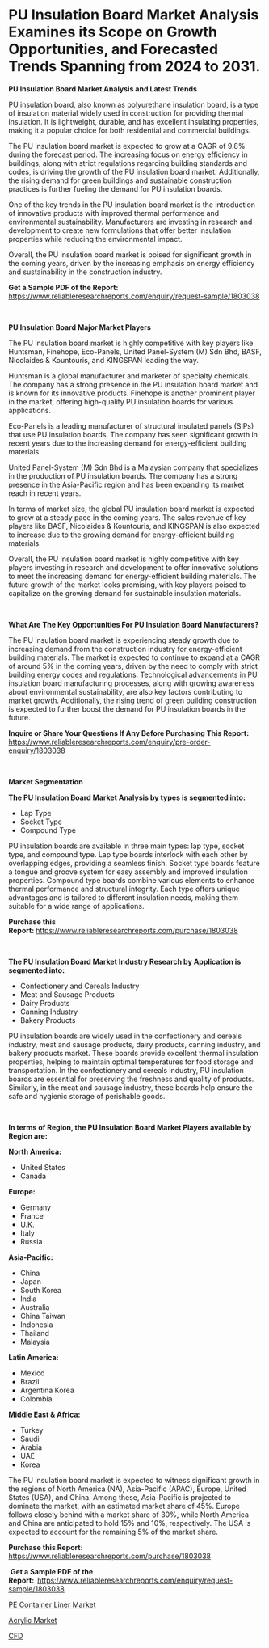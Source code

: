 <p><h1>PU Insulation Board Market Analysis Examines its Scope on Growth Opportunities, and Forecasted Trends Spanning from 2024 to 2031.</h1></p><p><strong>PU Insulation Board Market Analysis and Latest Trends</strong></p>
<p><p>PU insulation board, also known as polyurethane insulation board, is a type of insulation material widely used in construction for providing thermal insulation. It is lightweight, durable, and has excellent insulating properties, making it a popular choice for both residential and commercial buildings.</p><p>The PU insulation board market is expected to grow at a CAGR of 9.8% during the forecast period. The increasing focus on energy efficiency in buildings, along with strict regulations regarding building standards and codes, is driving the growth of the PU insulation board market. Additionally, the rising demand for green buildings and sustainable construction practices is further fueling the demand for PU insulation boards.</p><p>One of the key trends in the PU insulation board market is the introduction of innovative products with improved thermal performance and environmental sustainability. Manufacturers are investing in research and development to create new formulations that offer better insulation properties while reducing the environmental impact.</p><p>Overall, the PU insulation board market is poised for significant growth in the coming years, driven by the increasing emphasis on energy efficiency and sustainability in the construction industry.</p></p>
<p><strong>Get a Sample PDF of the Report:&nbsp;</strong> <a href="https://www.reliableresearchreports.com/enquiry/request-sample/1803038">https://www.reliableresearchreports.com/enquiry/request-sample/1803038</a></p>
<p>&nbsp;</p>
<p><strong>PU Insulation Board Major Market Players</strong></p>
<p><p>The PU insulation board market is highly competitive with key players like Huntsman, Finehope, Eco-Panels, United Panel-System (M) Sdn Bhd, BASF, Nicolaides & Kountouris, and KINGSPAN leading the way.</p><p>Huntsman is a global manufacturer and marketer of specialty chemicals. The company has a strong presence in the PU insulation board market and is known for its innovative products. Finehope is another prominent player in the market, offering high-quality PU insulation boards for various applications.</p><p>Eco-Panels is a leading manufacturer of structural insulated panels (SIPs) that use PU insulation boards. The company has seen significant growth in recent years due to the increasing demand for energy-efficient building materials.</p><p>United Panel-System (M) Sdn Bhd is a Malaysian company that specializes in the production of PU insulation boards. The company has a strong presence in the Asia-Pacific region and has been expanding its market reach in recent years.</p><p>In terms of market size, the global PU insulation board market is expected to grow at a steady pace in the coming years. The sales revenue of key players like BASF, Nicolaides & Kountouris, and KINGSPAN is also expected to increase due to the growing demand for energy-efficient building materials.</p><p>Overall, the PU insulation board market is highly competitive with key players investing in research and development to offer innovative solutions to meet the increasing demand for energy-efficient building materials. The future growth of the market looks promising, with key players poised to capitalize on the growing demand for sustainable insulation materials.</p></p>
<p>&nbsp;</p>
<p><strong>What Are The Key Opportunities For PU Insulation Board Manufacturers?</strong></p>
<p><p>The PU insulation board market is experiencing steady growth due to increasing demand from the construction industry for energy-efficient building materials. The market is expected to continue to expand at a CAGR of around 5% in the coming years, driven by the need to comply with strict building energy codes and regulations. Technological advancements in PU insulation board manufacturing processes, along with growing awareness about environmental sustainability, are also key factors contributing to market growth. Additionally, the rising trend of green building construction is expected to further boost the demand for PU insulation boards in the future.</p></p>
<p><strong>Inquire or Share Your Questions If Any Before Purchasing This Report:</strong> <a href="https://www.reliableresearchreports.com/enquiry/pre-order-enquiry/1803038">https://www.reliableresearchreports.com/enquiry/pre-order-enquiry/1803038</a></p>
<p>&nbsp;</p>
<p><strong>Market Segmentation</strong></p>
<p><strong>The PU Insulation Board Market Analysis by types is segmented into:</strong></p>
<p><ul><li>Lap Type</li><li>Socket Type</li><li>Compound Type</li></ul></p>
<p><p>PU insulation boards are available in three main types: lap type, socket type, and compound type. Lap type boards interlock with each other by overlapping edges, providing a seamless finish. Socket type boards feature a tongue and groove system for easy assembly and improved insulation properties. Compound type boards combine various elements to enhance thermal performance and structural integrity. Each type offers unique advantages and is tailored to different insulation needs, making them suitable for a wide range of applications.</p></p>
<p><strong>Purchase this Report:&nbsp;</strong><a href="https://www.reliableresearchreports.com/purchase/1803038">https://www.reliableresearchreports.com/purchase/1803038</a></p>
<p>&nbsp;</p>
<p><strong>The PU Insulation Board Market Industry Research by Application is segmented into:</strong></p>
<p><ul><li>Confectionery and Cereals Industry</li><li>Meat and Sausage Products</li><li>Dairy Products</li><li>Canning Industry</li><li>Bakery Products</li></ul></p>
<p><p>PU insulation boards are widely used in the confectionery and cereals industry, meat and sausage products, dairy products, canning industry, and bakery products market. These boards provide excellent thermal insulation properties, helping to maintain optimal temperatures for food storage and transportation. In the confectionery and cereals industry, PU insulation boards are essential for preserving the freshness and quality of products. Similarly, in the meat and sausage industry, these boards help ensure the safe and hygienic storage of perishable goods.</p></p>
<p>&nbsp;</p>
<p><strong>In terms of Region, the PU Insulation Board Market Players available by Region are:</strong></p>
<p>
    <p> <strong> North America: </strong>
        <ul>
            <li>United States</li>
            <li>Canada</li>
        </ul>
        </p> 
    <p> <strong> Europe: </strong>
        <ul>
            <li>Germany</li>
            <li>France</li>
            <li>U.K.</li>
            <li>Italy</li>
            <li>Russia</li>
        </ul>
        </p> 
    <p> <strong> Asia-Pacific: </strong>
        <ul>
            <li>China</li>
            <li>Japan</li>
            <li>South Korea</li>
            <li>India</li>
            <li>Australia</li>
            <li>China Taiwan</li>
            <li>Indonesia</li>
            <li>Thailand</li>
            <li>Malaysia</li>
        </ul>
        </p> 
    <p> <strong> Latin America: </strong>
        <ul>
            <li>Mexico</li>
            <li>Brazil</li>
            <li>Argentina Korea</li>
            <li>Colombia</li>
        </ul>
        </p> 
    <p> <strong> Middle East & Africa: </strong>
        <ul>
            <li>Turkey</li>
            <li>Saudi</li>
            <li>Arabia</li>
            <li>UAE</li>
            <li>Korea</li>
        </ul>
    </p>
    </p>
<p><p>The PU insulation board market is expected to witness significant growth in the regions of North America (NA), Asia-Pacific (APAC), Europe, United States (USA), and China. Among these, Asia-Pacific is projected to dominate the market, with an estimated market share of 45%. Europe follows closely behind with a market share of 30%, while North America and China are anticipated to hold 15% and 10%, respectively. The USA is expected to account for the remaining 5% of the market share.</p></p>
<p><strong>Purchase this Report: </strong><a href="https://www.reliableresearchreports.com/purchase/1803038">https://www.reliableresearchreports.com/purchase/1803038</a></p>
<p>&nbsp;<strong>Get a Sample PDF of the Report:&nbsp;&nbsp;</strong><a href="https://www.reliableresearchreports.com/enquiry/request-sample/1803038">https://www.reliableresearchreports.com/enquiry/request-sample/1803038</a></p>
<p><strong></strong></p>
<p><p><a href="https://github.com/jsmusil/Market-Research-Report-List-2/blob/main/pe-container-liner-market.md">PE Container Liner Market</a></p><p><a href="https://github.com/yemakinde/Market-Research-Report-List-1/blob/main/acrylic-market.md">Acrylic Market</a></p><p><a href="https://medium.com/@lillianamurazik2023/cfd%E5%B8%82%E5%A0%B4%E5%88%86%E6%9E%90%E3%81%8A%E3%82%88%E3%81%B32024%E5%B9%B4%E3%81%8B%E3%82%892031%E5%B9%B4%E3%81%BE%E3%81%A7%E3%81%AE%E4%BA%88%E6%B8%AC%E3%82%B5%E3%82%A4%E3%82%BA-b0edc41bf6bd">CFD</a></p></p>